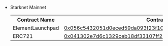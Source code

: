 
- Starknet Mainnet
  <table>
  <tr>
  <th>Contract Name</th>
  <th>Contract Address</th>
  </tr>

  <tr><td>ElementLaunchpad</td><td>
  <a href="https://starkscan.co/contract/0x056c5432051d0eced59da093f23f103911fd3532371972778b10412584e8edb9">0x056c5432051d0eced59da093f23f103911fd3532371972778b10412584e8edb9</a>
  </td></tr>

  <tr><td>ERC721</td><td>
  <a href="https://starkscan.co/contract/0x041302e7d6c1329ceb18df33107ff285e3a46329f281aba2b0eb957240649760">0x041302e7d6c1329ceb18df33107ff285e3a46329f281aba2b0eb957240649760</a>
  </td></tr>

  </table>
  
